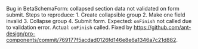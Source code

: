 Bug in BetaSchemaForm: collapsed section data not validated on form submit. Steps to reproduce: 1. Create collapsible group 2. Make one field invalid 3. Collapse group 4. Submit form. Expected: `onFinish` not called due to validation error. Actual: `onFinish` called. Fixed by https://github.com/ant-design/pro-components/commit/769177f5acdad0126fd146e8e6a1346a7c21d882.
